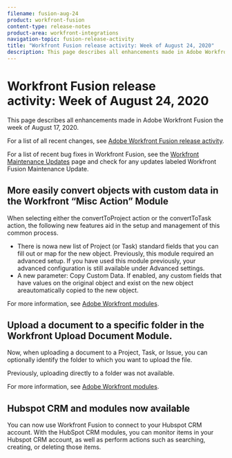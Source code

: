 ```yaml
---
filename: fusion-aug-24
product: workfront-fusion
content-type: release-notes
product-area: workfront-integrations
navigation-topic: fusion-release-activity
title: "Workfront Fusion release activity: Week of August 24, 2020"
description: This page describes all enhancements made in Adobe Workfront Fusion the week of August 17, 2020.
---
```


# Workfront Fusion release activity:&nbsp;Week of August 24, 2020

This page describes all enhancements made in Adobe Workfront Fusion the week of August 17, 2020.

For a list of all recent changes, see [Adobe Workfront Fusion release activity](../../../../../product-announcements/product-releases/fusion-release-activity/fusion-release-activity.md).

For a list of recent bug fixes in Workfront Fusion, see the [Workfront Maintenance Updates](https://one.workfront.com/s/article/Workfront-Maintenance-Updates-1882317350) page and check for any updates labeled Workfront Fusion Maintenance Update.

## More easily convert objects with custom data in the Workfront “Misc Action” Module

When selecting either the convertToProject action or the convertToTask action, the following new features aid in the setup and management of this common process.

* There is nowa new list of Project (or Task) standard fields that you can fill out or map for the new object. Previously, this module required an advanced setup. If you have used this module previously, your advanced configuration is still available under Advanced settings.
* A new parameter: Copy Custom Data. If enabled, any custom fields that have values on the original object and exist on the new object areautomatically copied to the new object.

For more information, see [Adobe Workfront modules](../../../../../workfront-fusion/apps-and-their-modules/workfront-modules.md).

## Upload a document to a specific folder in the Workfront Upload Document Module.

Now, when uploading a document to a Project, Task, or Issue, you can optionally identify the folder to which you want to upload the file.

Previously, uploading directly to a folder was not available.

For more information, see [Adobe Workfront modules](../../../../../workfront-fusion/apps-and-their-modules/workfront-modules.md).

## Hubspot CRM and modules now available

You can now use Workfront Fusion to connect to your Hubspot CRM account. With the HubSpot CRM modules, you can monitor items in your Hubspot CRM account, as well as perform actions such as searching, creating, or deleting those items.
